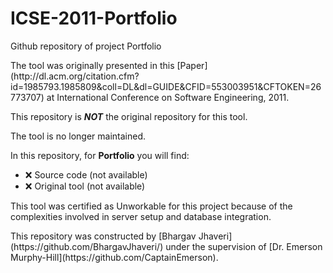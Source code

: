 # ICSE-2011-Portfolio
Github repository of project Portfolio
<p>
The tool was originally presented in this [Paper](http://dl.acm.org/citation.cfm?id=1985793.1985809&coll=DL&dl=GUIDE&CFID=553003951&CFTOKEN=26773707) at International Conference on Software Engineering, 2011.
<p>
This repository is <b><i>NOT</b></i> the original repository for this tool.<br>
<p>
The tool is no longer maintained.<br>

In this repository, for <b>Portfolio</b> you will find:
* :x: Source code (not available)
* :x: Original tool (not available)

This tool was certified as Unworkable for this project because of the complexities involved in server setup and database integration.
<p>
This repository was constructed by [Bhargav Jhaveri](https://github.com/BhargavJhaveri/) under the supervision of [Dr. Emerson Murphy-Hill](https://github.com/CaptainEmerson).
